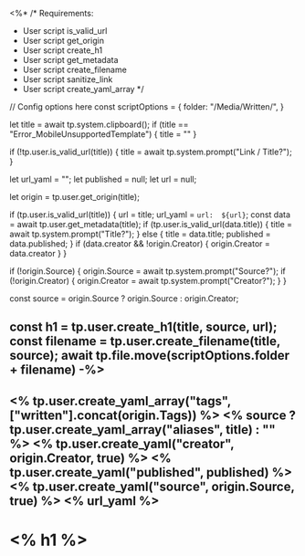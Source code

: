 <%*
/* Requirements:

- User script is_valid_url
- User script get_origin
- User script create_h1
- User script get_metadata
- User script create_filename
- User script sanitize_link
- User script create_yaml_array
*/

// Config options here
const scriptOptions = {
 folder: "/Media/Written/",
}

let title = await tp.system.clipboard();
if (title == "Error_MobileUnsupportedTemplate") {
 title = ""
}

if (!tp.user.is_valid_url(title)) {
 title = await tp.system.prompt("Link / Title?");
}

let url_yaml = "";
let published = null;
let url = null;

let origin = tp.user.get_origin(title);

if (tp.user.is_valid_url(title)) {
 url = title;
 url_yaml = `url:  ${url}`;
 const data = await tp.user.get_metadata(title);
 if (tp.user.is_valid_url(data.title)) {
  title = await tp.system.prompt("Title?");
 } else {
  title = data.title;
  published = data.published;
 }
 if (data.creator && !origin.Creator) {
	origin.Creator = data.creator
 }
}

if (!origin.Source) {
 origin.Source = await tp.system.prompt("Source?");
 if (!origin.Creator) {
	 origin.Creator = await tp.system.prompt("Creator?");
	}
}

const source = origin.Source ? origin.Source : origin.Creator;

const h1 = tp.user.create_h1(title, source, url);
const filename = tp.user.create_filename(title, source);
await tp.file.move(scriptOptions.folder + filename)
-%>
---
<% tp.user.create_yaml_array("tags", ["written"].concat(origin.Tags)) %>
<% source ? tp.user.create_yaml_array("aliases", title) : "" %>
<% tp.user.create_yaml("creator", origin.Creator, true) %>
<% tp.user.create_yaml("published", published) %>
<% tp.user.create_yaml("source", origin.Source, true) %>
<% url_yaml %>
---
# <% h1 %>